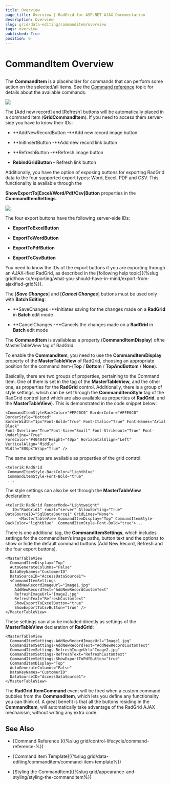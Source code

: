```yaml
---
title: Overview
page_title: Overview | RadGrid for ASP.NET AJAX Documentation
description: Overview
slug: grid/data-editing/commanditem/overview
tags: overview
published: True
position: 0
---
```


# CommandItem Overview



## 

The **CommandItem** is a placeholder for commands that can perform some action on the selected/all items. See the [Command reference]( http://www.telerik.com/help/aspnet-ajax/grid-command-reference.html ) topic for details about the available commands.

![](images/grd_DefaultCommandItem.PNG)

The [Add new record] and [Refresh] buttons will be automatically placed in a command item (**GridCommandItem**). If you need to access them server-side you have to know their IDs:

* **AddNewRecordButton -**Add new record image button

* **InitInsertButton -**Add new record link button

* **RefreshButton -**Refresh image button

* **RebindGridButton -** Refresh link button

Additionally, you have the option of exposing buttons for exporting RadGrid data to the four supported export types: Word, Excel, PDF and CSV. This functionality is available through the

**ShowExportTo[Excel/Word/Pdf/Csv]Button** properties in the **CommandItemSettings**.

![](images/grd_CommandItemExportButtons.PNG)

The four export buttons have the following server-side IDs:

* **ExportToExcelButton**

* **ExportToWordButton**

* **ExportToPdfButton**

* **ExportToCsvButton**



You need to know the IDs of the export buttons if you are exporting through an AJAX-ified RadGrid, as described in the [following help topic]({%slug grid/how-to/exporting/what-you-should-have-in-mind/export-from-ajaxified-grid%}).

The [***Save Changes***] and [***Cancel Changes***] buttons must be used only with **Batch Editing**:

* **SaveChanges -**Initiates saving for the changes made on a **RadGrid** in **Batch** edit mode

* **CancelChanges -**Cancels the changes made on a **RadGrid** in **Batch** edit mode

The **CommandItem** is availableas a property (**CommandItemDisplay**) ofthe MasterTableView tag of RadGrid.

To enable the **CommandItem**, you need to use the **CommandItemDisplay** property of the **MasterTableView** of RadGrid, choosing an appropriate position for the command item-(**Top** / **Bottom** / **TopAndBottom** / **None**).

Basically, there are two groups of properties, pertaining to the Command Item. One of them is set in the tag of the **MasterTableView**, and the other one, as properties for the **RadGrid** control. Additionally, there is a group of style settings, which can be set through the **CommandItemStyle** tag of the RadGrid control (and which are also available as properties of **RadGrid**, and the **MasterTableView**). This is demonstrated in the code snippet below:

````ASP.NET
<CommandItemStyleBackColor="#FFC0C0" BorderColor="#FFE0C0" BorderStyle="Dotted"
BorderWidth="1px"Font-Bold="True" Font-Italic="True" Font-Names="Arial Black"
Font-Overline="True"Font-Size="Small" Font-Strikeout="True" Font-Underline="True"
ForeColor="#404040"Height="40px" HorizontalAlign="Left" VerticalAlign="Middle"
Width="800px"Wrap="True" />			
````



The same settings are available as properties of the grid control:

````ASP.NET
<telerik:RadGrid
 CommandItemStyle-BackColor="lightblue"
 CommandItemStyle-Font-Bold="true"	
 ...		
````



The style settings can also be set through the **MasterTableView** declaration:

````ASP.NET
<telerik:RadGrid RenderMode="Lightweight"        
   ID="RadGrid1" runat="server" AllowSorting="True" DataSourceID="SqlDataSource1" GridLines="None">        
      <MasterTableView CommandItemDisplay="Top" CommandItemStyle-BackColor="lightblue"  CommandItemStyle-Font-Bold="true">...			
````



There is one additional tag, the **CommandItemSettings**, which includes settings for the commandItem’s image paths, button text and the options to show or hide the default command buttons (Add New Record, Refresh and the four export buttons).

````ASP.NET
<MasterTableView
  CommandItemDisplay="Top"           
  AutoGenerateColumns="False"
  DataKeyNames="CustomerID"  
  DataSourceID="AccessDataSource1">                             
  <CommandItemSettings
    AddNewRecordImageUrl="Image1.jpg"
    AddNewRecordText="AddNewRecordCustomText"
    RefreshImageUrl="Image2.jpg"
    RefreshText="RefreshCustomtext"
    ShowExportToExcelButton="true"
    ShowExportToCsvButton="true" />               
</MasterTableView>  			
````



These settings can also be included directly as settings of the **MasterTableView** declaration of **RadGrid**:

````ASP.NET
<MasterTableView
  CommandItemSettings-AddNewRecordImageUrl="Image1.jpg"
  CommandItemSettings-AddNewRecordText="AddNewRecordCustomText"
  CommandItemSettings-RefreshImageUrl="Image2.jpg"
  CommandItemSettings-RefreshText="RefreshCustomtext"
  CommandItemSettings-ShowExportToPdfButton="true"
  CommandItemDisplay="Top"              
  AutoGenerateColumns="False"
  DataKeyNames="CustomerID"
  DataSourceID="AccessDataSource1">
</MasterTableView>
````



The **RadGrid.ItemCommand** event will be fired when a custom command bubbles from the **CommandItem**, which lets you define any functionality you can think of. A great benefit is that all the buttons residing in the **CommandItem**, will automatically take advantage of the RadGrid AJAX mechanism, without writing any extra code.

## See Also

 * [Command Reference ]({%slug grid/control-lifecycle/command-reference-%})

 * [Command Item Template]({%slug grid/data-editing/commanditem/command-item-template%})

 * [Styling the CommandItem]({%slug grid/appearance-and-styling/styling-the-commanditem%})
